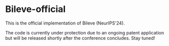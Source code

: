 # Bileve-official
This is the official implementation of Bileve (NeurIPS'24).

The code is currently under protection due to an ongoing patent application but will be released shortly after the conference concludes. Stay tuned!
